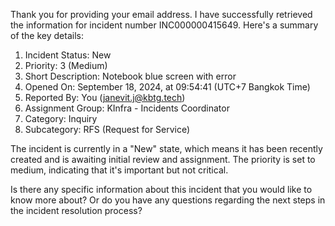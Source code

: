 Thank you for providing your email address. I have successfully retrieved the information for incident number INC000000415649. Here's a summary of the key details:

1. Incident Status: New
2. Priority: 3 (Medium)
3. Short Description: Notebook blue screen with error
4. Opened On: September 18, 2024, at 09:54:41 (UTC+7 Bangkok Time)
5. Reported By: You (janevit.j@kbtg.tech)
6. Assignment Group: KInfra - Incidents Coordinator
7. Category: Inquiry
8. Subcategory: RFS (Request for Service)

The incident is currently in a "New" state, which means it has been recently created and is awaiting initial review and assignment. The priority is set to medium, indicating that it's important but not critical.

Is there any specific information about this incident that you would like to know more about? Or do you have any questions regarding the next steps in the incident resolution process?
